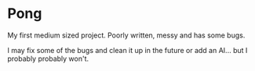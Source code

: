 # Pong
My first medium sized project. Poorly written, messy and has some bugs.

I may fix some of the bugs and clean it up in the future or add an AI... but I probably probably won't.
